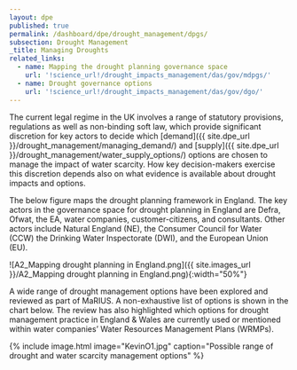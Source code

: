 ```yaml
---
layout: dpe
published: true
permalink: /dashboard/dpe/drought_management/dpgs/
subsection: Drought Management
_title: Managing Droughts
related_links:
  - name: Mapping the drought planning governance space
    url: '!science_url!/drought_impacts_management/das/gov/mdpgs/'
  - name: Drought governance options
    url: '!science_url!/drought_impacts_management/das/gov/dgo/'
---
```

The current legal regime in the UK involves a range of statutory provisions, regulations as well as non-binding soft law, which provide significant discretion for key actors to decide which [demand]({{ site.dpe_url }}/drought_management/managing_demand/) and [supply]({{ site.dpe_url }}/drought_management/water_supply_options/) options are chosen to manage the impact of water scarcity. How key decision-makers exercise this discretion depends also on what evidence is available about drought impacts and options.

The below figure maps the drought planning framework in England. The key actors in the governance space for drought planning in England are Defra, Ofwat, the EA, water companies, customer-citizens, and consultants. Other actors include Natural England (NE), the Consumer Council for Water (CCW) the Drinking Water Inspectorate (DWI), and the European Union (EU). 

![A2_Mapping drought planning in England.png]({{ site.images_url }}/A2_Mapping drought planning in England.png){:width="50%"}

A wide range of drought management options have been explored and reviewed as part of MaRIUS. A non-exhaustive list of options is shown in the chart below. The review has also highlighted which options for drought management practice in England & Wales are currently used or mentioned within water companies’ Water Resources Management Plans (WRMPs).

{% include
image.html 
image="KevinO1.jpg"
caption="Possible range of drought and water scarcity management options" 
%}

<script>
(function()
{
console.log('2');
var firstImage = $('img[alt="Possible range of drought and water scarcity management options"]');
console.log(firstImage.attr('src'));
firstImage.hover(function()
{
alert('Hello');
  /* $(this).attr('src','/mariusdroughtproject.org/assets/images/KevinO1a.jpg'); */
});
})();
</script>
